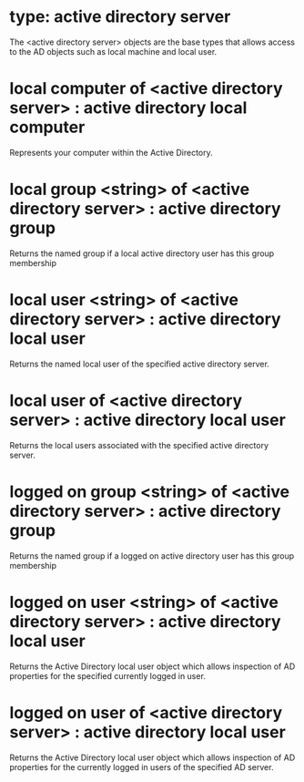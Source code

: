 # type: active directory server

The &lt;active directory server&gt; objects are the base types that allows access to the AD objects such as local machine and local user.

# local computer of &lt;active directory server&gt; : active directory local computer

Represents your computer within the Active Directory.

# local group &lt;string&gt; of &lt;active directory server&gt; : active directory group

Returns the named group if a local active directory user has this group membership

# local user &lt;string&gt; of &lt;active directory server&gt; : active directory local user

Returns the named local user of the specified active directory server.

# local user of &lt;active directory server&gt; : active directory local user

Returns the local users associated with the specified active directory server.

# logged on group &lt;string&gt; of &lt;active directory server&gt; : active directory group

Returns the named group if a logged on active directory user has this group membership

# logged on user &lt;string&gt; of &lt;active directory server&gt; : active directory local user

Returns the Active Directory local user object which allows inspection of AD properties for the specified currently logged in user.

# logged on user of &lt;active directory server&gt; : active directory local user

Returns the Active Directory local user object which allows inspection of AD properties for the currently logged in users of the specified AD server.
